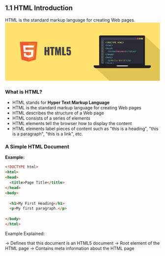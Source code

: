 ## 1.1 HTML Introduction
HTML is the standard markup language for creating Web pages.
![HTML Illustration](https://raw.githubusercontent.com/shahneilkhan/Gellery/main/html-illustration.png)


### What is HTML?
- HTML stands for **Hyper Text Markup Language**  
- HTML is the standard markup language for creating Web pages  
- HTML describes the structure of a Web page  
- HTML consists of a series of elements  
- HTML elements tell the browser how to display the content  
- HTML elements label pieces of content such as "this is a heading", "this is a paragraph", "this is a link", etc.


### A Simple HTML Document
**Example:**

```html
<!DOCTYPE html>
<html>
<head>
  <title>Page Title</title>
</head>
<body>

  <h1>My First Heading</h1>
  <p>My first paragraph.</p>

</body>
</html>

```
Example Explained:

<!DOCTYPE html> → Defines that this document is an HTML5 document

<html> → Root element of the HTML page

<head> → Contains meta information about the HTML page

<title> → Specifies a title for the HTML page (shown in browser tab)

<body> → Container for all visible content like headings, paragraphs, images, links, etc.

< h1>  → Defines a large heading

< p > → Defines a paragraph 




## What is an HTML Element?

An HTML element is defined by a start tag, some content, and an end tag:

```html
<tagname> Content goes here... </tagname>

The HTML element is everything from the start tag to the end tag:

<h1>My First Heading</h1>
<p>My first paragraph.</p>

```

## HTML Element Example

| Start tag | Element content     | End tag   |
|------------|--------------------|------------|
| `<h1>`     | My First Heading   | `</h1>`    |
| `<p>`      | My first paragraph.| `</p>`     |
| `<br>`     | none               | none       |


## Web Browsers
The purpose of a web browser (Chrome, Edge, Firefox, Safari) is to read HTML documents and display them correctly.

A browser does not display the HTML tags, but uses them to determine how to display the document:

![Chrome screenshot](https://raw.githubusercontent.com/shahneilkhan/Gellery/main/img_chrome.png)


## HTML Page Structure
Below is a visualization of an HTML page structure:

[View commit 323a252](https://github.com/shahneilkhan/Gellery/commit/323a252163a425cdf5b9b04d818316e66f704d6c)

## HTML History
Since the early days of the World Wide Web, there have been many versions of HTML:

[View commit 66987d](https://github.com/shahneilkhan/Gellery/commit/66987dfba624e5d85730178e5de473fcb213427f)


### 1.2 HTML Editors
A simple text editor is all you need to learn HTML.

Learn HTML Using Notepad or TextEdit
Web pages can be created and modified by using professional HTML editors.

However, for learning HTML we recommend a simple text editor like Notepad (PC) or TextEdit (Mac).

We believe that using a simple text editor is a good way to learn HTML.

Follow the steps below to create your first web page with Notepad or TextEdit.


